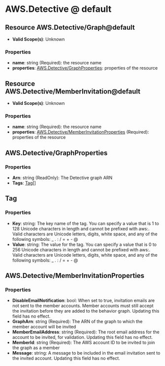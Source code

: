 # AWS.Detective @ default

## Resource AWS.Detective/Graph@default
* **Valid Scope(s)**: Unknown
### Properties
* **name**: string (Required): the resource name
* **properties**: [AWS.Detective/GraphProperties](#awsdetectivegraphproperties): properties of the resource

## Resource AWS.Detective/MemberInvitation@default
* **Valid Scope(s)**: Unknown
### Properties
* **name**: string (Required): the resource name
* **properties**: [AWS.Detective/MemberInvitationProperties](#awsdetectivememberinvitationproperties) (Required): properties of the resource

## AWS.Detective/GraphProperties
### Properties
* **Arn**: string (ReadOnly): The Detective graph ARN
* **Tags**: [Tag](#tag)[]

## Tag
### Properties
* **Key**: string: The key name of the tag. You can specify a value that is 1 to 128 Unicode characters in length and cannot be prefixed with aws:. Valid characters are Unicode letters, digits, white space, and any of the following symbols: _ . : / = + - @ 
* **Value**: string: The value for the tag. You can specify a value that is 0 to 256 Unicode characters in length and cannot be prefixed with aws:. Valid characters are Unicode letters, digits, white space, and any of the following symbols: _ . : / = + - @ 

## AWS.Detective/MemberInvitationProperties
### Properties
* **DisableEmailNotification**: bool: When set to true, invitation emails are not sent to the member accounts. Member accounts must still accept the invitation before they are added to the behavior graph. Updating this field has no effect.
* **GraphArn**: string (Required): The ARN of the graph to which the member account will be invited
* **MemberEmailAddress**: string (Required): The root email address for the account to be invited, for validation. Updating this field has no effect.
* **MemberId**: string (Required): The AWS account ID to be invited to join the graph as a member
* **Message**: string: A message to be included in the email invitation sent to the invited account. Updating this field has no effect.

